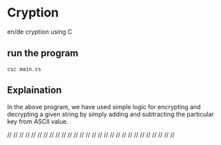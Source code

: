# Cryption

en/de cryption using C

## run the program

    csc main.cs

## Explaination

In the above program, we have used simple logic for encrypting and decrypting a given string by simply adding and subtracting the particular key from ASCII value.

//
//
//
//
//
//
//
//
//
//
//
//
//
//
//
//
//
//
//
//
//
//
//
//
//
//
//
//
